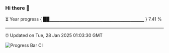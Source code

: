 ### Hi there 👋

⏳ Year progress { ██▁▁▁▁▁▁▁▁▁▁▁▁▁▁▁▁▁▁▁▁▁▁▁▁▁▁▁▁ } 7.41 %

---

⏰ Updated on Tue, 28 Jan 2025 01:03:30 GMT

![Progress Bar CI](https://github.com/liununu/liununu/workflows/Progress%20Bar%20CI/badge.svg)
